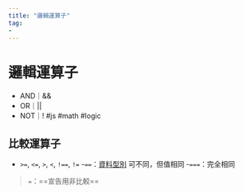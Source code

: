 ```yaml
---
title: "邏輯運算子"
tag: 
- 
---
```

# 邏輯運算子
-   AND｜&&
-   OR｜||
-   NOT｜!
#js #math #logic

## 比較運算子
- `>=`, `<=`, `>`, `<`, `!==`, `!=`
-`==`：[資料型別](資料型別.md) 可不同，但值相同
-`===`：完全相同

> `=`：==宣告用非比較==
